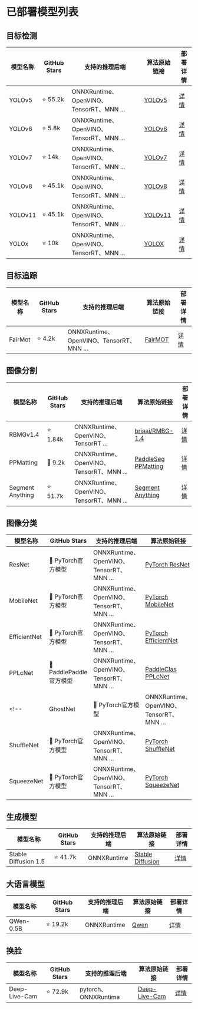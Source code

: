 
# 已部署模型列表

## 目标检测

| 模型名称 | GitHub Stars | 支持的推理后端 | 算法原始链接 | 部署详情 |
|---------|-------------|--------------|-------------|----------|
| YOLOv5 | ⭐ 55.2k | ONNXRuntime、OpenVINO、TensorRT、MNN ... | [YOLOv5](https://github.com/ultralytics/yolov5) | [详情](https://github.com/nndeploy/nndeploy/blob/deploy_model/demo/detect/README.md) |
| YOLOv6 | ⭐ 5.8k | ONNXRuntime、OpenVINO、TensorRT、MNN ... | [YOLOv6](https://github.com/meituan/YOLOv6) | [详情](https://github.com/nndeploy/nndeploy/blob/deploy_model/demo/detect/README.md) |
| YOLOv7 | ⭐ 14k | ONNXRuntime、OpenVINO、TensorRT、MNN ... | [YOLOv7](https://github.com/WongKinYiu/yolov7) | [详情](https://github.com/nndeploy/nndeploy/blob/deploy_model/demo/detect/README.md) |
| YOLOv8 | ⭐ 45.1k | ONNXRuntime、OpenVINO、TensorRT、MNN ... | [YOLOv8](https://github.com/ultralytics/ultralytics) | [详情](https://github.com/nndeploy/nndeploy/blob/deploy_model/demo/detect/README.md) |
| YOLOv11 | ⭐ 45.1k | ONNXRuntime、OpenVINO、TensorRT、MNN ... | [YOLOv11](https://github.com/ultralytics/ultralytics) | [详情](https://github.com/nndeploy/nndeploy/blob/deploy_model/demo/detect/README.md) |
| YOLOx | ⭐ 10k | ONNXRuntime、OpenVINO、TensorRT、MNN ... | [YOLOX](https://github.com/Megvii-BaseDetection/YOLOX) | [详情](https://github.com/nndeploy/nndeploy/blob/deploy_model/demo/detect/README.md) |

## 目标追踪

| 模型名称 | GitHub Stars | 支持的推理后端 | 算法原始链接 | 部署详情 |
|---------|-------------|--------------|-------------|----------|
| FairMot | ⭐ 4.2k | ONNXRuntime、OpenVINO、TensorRT、MNN ... | [FairMOT](https://github.com/ifzhang/FairMOT) | [详情](https://github.com/nndeploy/nndeploy/blob/deploy_model/demo/track/README.md) |

## 图像分割

| 模型名称 | GitHub Stars | 支持的推理后端 | 算法原始链接 | 部署详情 |
|---------|-------------|--------------|-------------|----------|
| RBMGv1.4 | ⭐ 1.84k | ONNXRuntime、OpenVINO、TensorRT ... | [briaai/RMBG-1.4](https://huggingface.co/briaai/RMBG-1.4) | [详情](https://github.com/nndeploy/nndeploy/blob/deploy_model/demo/segment/README.md) |
| PPMatting | 🌟 9.2k | ONNXRuntime、OpenVINO、TensorRT、MNN ... | [PaddleSeg PPMatting](https://github.com/PaddlePaddle/PaddleSeg/tree/release/2.8/Matting) | [详情](https://github.com/nndeploy/nndeploy/blob/deploy_model/demo/matting/README.md) |
| Segment Anything | ⭐ 51.7k | ONNXRuntime、OpenVINO、TensorRT、MNN ... | [Segment Anything](https://github.com/facebookresearch/segment-anything) | [详情](https://github.com/facebookresearch/segment-anything) |

## 图像分类

| 模型名称 | GitHub Stars | 支持的推理后端 | 算法原始链接 | 部署详情 |
|---------|-------------|--------------|-------------|----------|
| ResNet | 🌟 PyTorch官方模型 | ONNXRuntime、OpenVINO、TensorRT、MNN ... | [PyTorch ResNet](https://pytorch.org/vision/stable/models.html#torchvision.models.resnet18) | [详情](https://github.com/nndeploy/nndeploy/blob/deploy_model/demo/classification/README.md) |
| MobileNet | 🌟 PyTorch官方模型 | ONNXRuntime、OpenVINO、TensorRT、MNN ... | [PyTorch MobileNet](https://pytorch.org/vision/stable/models.html#torchvision.models.mobilenet_v2) | [详情](https://github.com/nndeploy/nndeploy/blob/deploy_model/demo/classification/README.md) |
| EfficientNet | 🌟 PyTorch官方模型 | ONNXRuntime、OpenVINO、TensorRT、MNN ... | [PyTorch EfficientNet](https://pytorch.org/vision/stable/models.html#torchvision.models.efficientnet_b0) | [详情](https://github.com/nndeploy/nndeploy/blob/deploy_model/demo/classification/README.md) |
| PPLcNet | 🌟 PaddlePaddle官方模型 | ONNXRuntime、OpenVINO、TensorRT、MNN ... | [PaddleClas PPLcNet](https://github.com/PaddlePaddle/PaddleClas/blob/release/2.5/docs/zh_CN/models/PP-LCNet.md) | [详情](https://github.com/nndeploy/nndeploy/blob/deploy_model/demo/classification/README.md) |
<!-- | GhostNet | 🌟 PyTorch官方模型 | ONNXRuntime、OpenVINO、TensorRT、MNN ... | [GhostNet](https://github.com/huawei-noah/Efficient-AI-Backbones/tree/master/ghostnet_pytorch) | [详情](https://github.com/nndeploy/nndeploy/blob/deploy_model/demo/classification/README.md) | -->
| ShuffleNet | 🌟 PyTorch官方模型 | ONNXRuntime、OpenVINO、TensorRT、MNN ... | [PyTorch ShuffleNet](https://pytorch.org/vision/stable/models.html#torchvision.models.shufflenet_v2_x1_0) | [详情](https://github.com/nndeploy/nndeploy/blob/deploy_model/demo/classification/README.md) |
| SqueezeNet | 🌟 PyTorch官方模型 | ONNXRuntime、OpenVINO、TensorRT、MNN ... | [PyTorch SqueezeNet](https://pytorch.org/vision/stable/models.html#torchvision.models.squeezenet1_0) | [详情](https://github.com/nndeploy/nndeploy/blob/deploy_model/demo/classification/README.md) |

## 生成模型

| 模型名称 | GitHub Stars | 支持的推理后端 | 算法原始链接 | 部署详情 |
|---------|-------------|--------------|-------------|----------|
| Stable Diffusion 1.5 | ⭐ 41.7k | ONNXRuntime | [Stable Diffusion](https://github.com/Stability-AI/stablediffusion) | [详情](https://github.com/nndeploy/nndeploy/blob/deploy_model/demo/stable_diffusion/README.md) |

## 大语言模型

| 模型名称 | GitHub Stars | 支持的推理后端 | 算法原始链接 | 部署详情 |
|---------|-------------|--------------|-------------|----------|
| QWen-0.5B | ⭐ 19.2k | ONNXRuntime | [Qwen](https://github.com/QwenLM/Qwen) | [详情](https://github.com/nndeploy/nndeploy/blob/deploy_model/demo/llama/README.md) |

## 换脸

| 模型名称 | GitHub Stars | 支持的推理后端 | 算法原始链接 | 部署详情 |
|---------|-------------|--------------|-------------|----------|
| Deep-Live-Cam | ⭐ 72.9k | pytorch、ONNXRuntime | [Deep-Live-Cam](https://github.com/hacksider/Deep-Live-Cam) | [详情](https://github.com/nndeploy/nndeploy-workflow) |